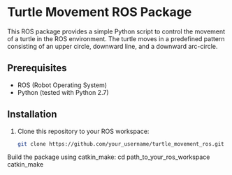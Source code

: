 # Turtle Movement ROS Package

This ROS package provides a simple Python script to control the movement of a turtle in the ROS environment. The turtle moves in a predefined pattern consisting of an upper circle, downward line, and a downward arc-circle.

## Prerequisites

- ROS (Robot Operating System)
- Python (tested with Python 2.7)

## Installation

1. Clone this repository to your ROS workspace:

   ```bash
   git clone https://github.com/your_username/turtle_movement_ros.git
Build the package using catkin_make:
    cd path_to_your_ros_workspace
    catkin_make
